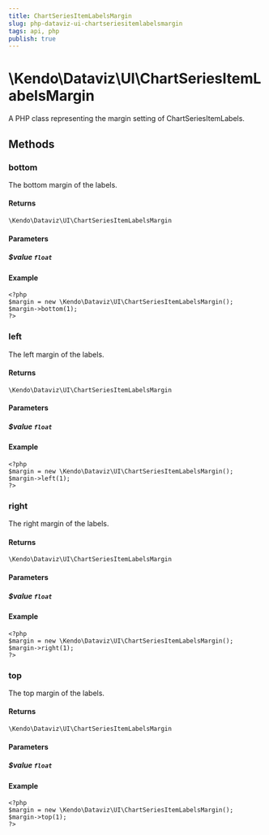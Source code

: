 ```yaml
---
title: ChartSeriesItemLabelsMargin
slug: php-dataviz-ui-chartseriesitemlabelsmargin
tags: api, php
publish: true
---
```


# \Kendo\Dataviz\UI\ChartSeriesItemLabelsMargin

A PHP class representing the margin setting of ChartSeriesItemLabels.


## Methods

### bottom
The bottom margin of the labels.

#### Returns
`\Kendo\Dataviz\UI\ChartSeriesItemLabelsMargin`

#### Parameters

##### $value `float`



#### Example 
    <?php
    $margin = new \Kendo\Dataviz\UI\ChartSeriesItemLabelsMargin();
    $margin->bottom(1);
    ?>

### left
The left margin of the labels.

#### Returns
`\Kendo\Dataviz\UI\ChartSeriesItemLabelsMargin`

#### Parameters

##### $value `float`



#### Example 
    <?php
    $margin = new \Kendo\Dataviz\UI\ChartSeriesItemLabelsMargin();
    $margin->left(1);
    ?>

### right
The right margin of the labels.

#### Returns
`\Kendo\Dataviz\UI\ChartSeriesItemLabelsMargin`

#### Parameters

##### $value `float`



#### Example 
    <?php
    $margin = new \Kendo\Dataviz\UI\ChartSeriesItemLabelsMargin();
    $margin->right(1);
    ?>

### top
The top margin of the labels.

#### Returns
`\Kendo\Dataviz\UI\ChartSeriesItemLabelsMargin`

#### Parameters

##### $value `float`



#### Example 
    <?php
    $margin = new \Kendo\Dataviz\UI\ChartSeriesItemLabelsMargin();
    $margin->top(1);
    ?>

 
